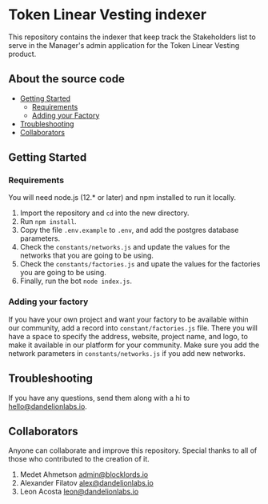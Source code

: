# Token Linear Vesting indexer

This repository contains the indexer that keep track the Stakeholders list to serve in the Manager's admin application for the Token Linear Vesting product.

## About the source code

- [Getting Started](#getting-started)
  - [Requirements](#requirements)
  - [Adding your Factory](#adding-your-factory)
- [Troubleshooting](#troubleshooting)
- [Collaborators](#collaborators)

## Getting Started

### Requirements

You will need node.js (12.\* or later) and npm installed to run it locally.

1. Import the repository and `cd` into the new directory.
2. Run `npm install`.
3. Copy the file `.env.example` to `.env`, and add the postgres database parameters.
4. Check the `constants/networks.js` and update the values for the networks that you are going to be using.
5. Check the `constants/factories.js` and upate the values for the factories you are going to be using.
6. Finally, run the bot `node index.js`.

### Adding your factory

If you have your own project and want your factory to be available within our community, add a record into `constant/factories.js` file. There you will have a space to specify the address, website, project name, and logo, to make it available in our platform for your community. Make sure you add the network parameters in `constants/networks.js` if you add new networks.

## Troubleshooting

If you have any questions, send them along with a hi to [hello@dandelionlabs.io](mailto:hello@dandelionlabs.io).

## Collaborators

Anyone can collaborate and improve this repository. Special thanks to all of those who contributed to the creation of it.

1. Medet Ahmetson <admin@blocklords.io>
2. Alexander Filatov <alex@dandelionlabs.io>
3. Leon Acosta <leon@dandelionlabs.io>
